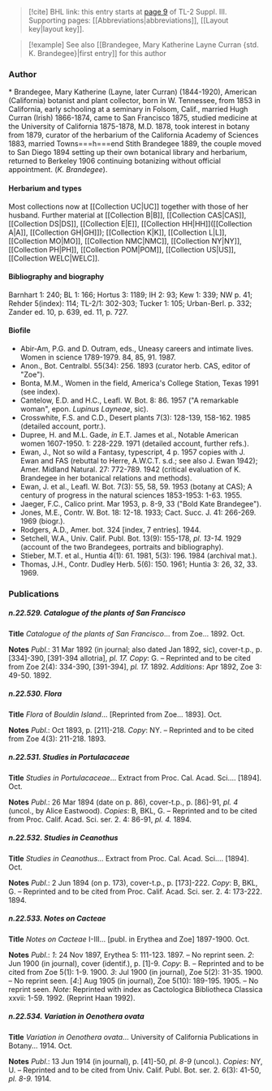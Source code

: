 > [!cite] BHL link: this entry starts at [page 9](https://www.biodiversitylibrary.org/item/103861#page/19/mode/1up) of TL-2 Suppl. III.
> Supporting pages: [[Abbreviations|abbreviations]], [[Layout key|layout key]].

> [!example] See also [[Brandegee, Mary Katherine Layne Curran {std. K. Brandegee}|first entry]] for this author

### Author

\* Brandegee, Mary Katherine (Layne, later Curran) (1844-1920), American (California) botanist and plant collector, born in W. Tennessee, from 1853 in California, early schooling at a seminary in Folsom, Calif., married Hugh Curran (Irish) 1866-1874, came to San Francisco 1875, studied medicine at the University of California 1875-1878, M.D. 1878, took interest in botany from 1879, curator of the herbarium of the California Academy of Sciences 1883, married Towns===h===end Stith Brandegee 1889, the couple moved to San Diego 1894 setting up their own botanical library and herbarium, returned to Berkeley 1906 continuing botanizing without official appointment. (*K. Brandegee*).

#### Herbarium and types

Most collections now at [[Collection UC|UC]] together with those of her husband. Further material at [[Collection B|B]], [[Collection CAS|CAS]], [[Collection DS|DS]], [[Collection E|E]], [[Collection HH|HH]]([[Collection A|A]], [[Collection GH|GH]]); [[Collection K|K]], [[Collection L|L]], [[Collection MO|MO]], [[Collection NMC|NMC]], [[Collection NY|NY]], [[Collection PH|PH]], [[Collection POM|POM]], [[Collection US|US]], [[Collection WELC|WELC]].

#### Bibliography and biography

Barnhart 1: 240; BL 1: 166; Hortus 3: 1189; IH 2: 93; Kew 1: 339; NW p. 41; Rehder 5(index): 114; TL-2/1: 302-303; Tucker 1: 105; Urban-Berl. p. 332; Zander ed. 10, p. 639, ed. 11, p. 727.

#### Biofile

- Abir-Am, P.G. and D. Outram, eds., Uneasy careers and intimate lives. Women in science 1789-1979. 84, 85, 91. 1987.
- Anon., Bot. Centralbl. 55(34): 256. 1893 (curator herb. CAS, editor of "Zoe").
- Bonta, M.M., Women in the field, America's College Station, Texas 1991 (see index).
- Cantelow, E.D. and H.C., Leafl. W. Bot. 8: 86. 1957 ("A remarkable woman", epon. *Lupinus Layneae*, sic).
- Crosswhite, F.S. and C.D., Desert plants 7(3): 128-139, 158-162. 1985 (detailed account, portr.).
- Dupree, H. and M.L. Gade, *in* E.T. James et al., Notable American women 1607-1950. 1: 228-229. 1971 (detailed account, further refs.).
- Ewan, J., Not so wild a Fantasy, typescript, 4 p. 1957 copies with J. Ewan and FAS (rebuttal to Herre, A.W.C.T. s.d.; see also J. Ewan 1942); Amer. Midland Natural. 27: 772-789. 1942 (critical evaluation of K. Brandegee in her botanical relations and methods).
- Ewan, J. et al., Leafl. W. Bot. 7(3): 55, 58, 59. 1953 (botany at CAS); A century of progress in the natural sciences 1853-1953: 1-63. 1955.
- Jaeger, F.C., Calico print. Mar 1953, p. 8-9, 33 ("Bold Kate Brandegee").
- Jones, M.E., Contr. W. Bot. 18: 12-18. 1933; Cact. Succ. J. 41: 266-269. 1969 (biogr.).
- Rodgers, A.D., Amer. bot. 324 \[index, 7 entries\]. 1944.
- Setchell, W.A., Univ. Calif. Publ. Bot. 13(9): 155-178, *pl. 13-14.* 1929 (account of the two Brandegees, portraits and bibliography).
- Stieber, M.T. et al., Huntia 4(1): 61. 1981, 5(3): 196. 1984 (archival mat.).
- Thomas, J.H., Contr. Dudley Herb. 5(6): 150. 1961; Huntia 3: 26, 32, 33. 1969.

### Publications

##### n.22.529. Catalogue of the plants of San Francisco

**Title**
*Catalogue of the plants of San Francisco*... from Zoe... 1892. Oct.

**Notes**
*Publ*.: 31 Mar 1892 (in journal; also dated Jan 1892, sic), cover-t.p., p. \[334\]-390, \[391-394 allotria\], *pl. 17.* *Copy*: G. – Reprinted and to be cited from Zoe 2(4): 334-390, \[391-394\], *pl. 17.* 1892.
*Additions*: Apr 1892, Zoe 3: 49-50. 1892.

##### n.22.530. Flora

**Title**
*Flora* of *Bouldin Island*... \[Reprinted from Zoe... 1893\]. Oct.

**Notes**
*Publ*.: Oct 1893, p. \[211\]-218. *Copy*: NY. – Reprinted and to be cited from Zoe 4(3): 211-218. 1893.

##### n.22.531. Studies in Portulacaceae

**Title**
*Studies in Portulacaceae*... Extract from Proc. Cal. Acad. Sci.... \[1894\]. Oct.

**Notes**
*Publ*.: 26 Mar 1894 (date on p. 86), cover-t.p., p. \[86\]-91, *pl. 4* (uncol., by Alice Eastwood).
*Copies*: B, BKL, G. – Reprinted and to be cited from Proc. Calif. Acad. Sci. ser. 2. 4: 86-91, *pl. 4.* 1894.

##### n.22.532. Studies in Ceanothus

**Title**
*Studies in Ceanothus*... Extract from Proc. Cal. Acad. Sci.... \[1894\]. Oct.

**Notes**
*Publ*.: 2 Jun 1894 (on p. 173), cover-t.p., p. \[173\]-222. *Copy*: B, BKL, G. – Reprinted and to be cited from Proc. Calif. Acad. Sci. ser. 2. 4: 173-222. 1894.

##### n.22.533. Notes on Cacteae

**Title**
*Notes on Cacteae* I-III... \[publ. in Erythea and Zoe\] 1897-1900. Oct.

**Notes**
*Publ*.: *1*: 24 Nov 1897, Erythea 5: 111-123. 1897. – No reprint seen.
*2*: Jun 1900 (in journal), cover (identif.), p. \[1\]-9. *Copy*: B. – Reprinted and to be cited from Zoe 5(1): 1-9. 1900.
*3*: Jul 1900 (in journal), Zoe 5(2): 31-35. 1900. – No reprint seen.
\[*4*:\] Aug 1905 (in journal), Zoe 5(10): 189-195. 1905. – No reprint seen.
*Note*: Reprinted with index as Cactologica Bibliotheca Classica xxvii: 1-59. 1992. (Reprint Haan 1992).

##### n.22.534. Variation in Oenothera ovata

**Title**
*Variation in Oenothera ovata*... University of California Publications in Botany... 1914. Oct.

**Notes**
*Publ*.: 13 Jun 1914 (in journal), p. \[41\]-50, *pl. 8-9* (uncol.). *Copies*: NY, U. – Reprinted and to be cited from Univ. Calif. Publ. Bot. ser. 2. 6(3): 41-50, *pl. 8-9.* 1914.

